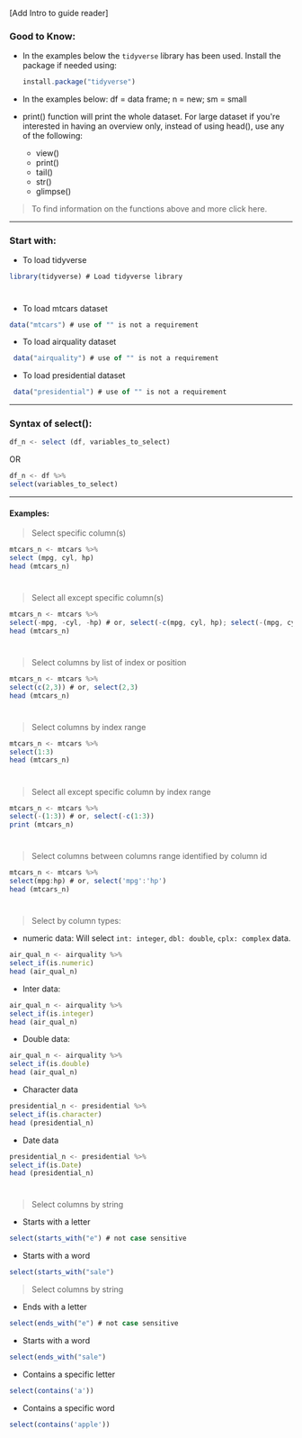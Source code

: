 [Add Intro to guide reader]

 
 ### Good to Know:

* In the examples below the `tidyverse` library has been used. Install the package if needed using:

  ```js
  install.package("tidyverse")
  ```
  
 * In the examples below: df = data frame; n = new; sm = small
   
 * print() function will print the whole dataset. For large dataset if you're   interested in having an overview only, instead of using head(), use any of the following:
   *  view()
   *  print()
   *  tail()
   *  str()
   *  glimpse()
   
 > To find information on the functions above and more click here.

  ---

### Start with: 

* To load tidyverse

```js
library(tidyverse) # Load tidyverse library
```

#

* To load mtcars dataset
   
```js  
data("mtcars") # use of "" is not a requirement
```
* To load airquality dataset
 
 ```js
  data("airquality") # use of "" is not a requirement
  ```

* To load presidential dataset
 
 ```js
  data("presidential") # use of "" is not a requirement
  ```

---

### Syntax of select():

```js
df_n <- select (df, variables_to_select)
```
OR 

```js
df_n <- df %>%
select(variables_to_select)
```
---

#### Examples: 

> Select specific column(s)

```js
mtcars_n <- mtcars %>% 
select (mpg, cyl, hp)
head (mtcars_n)
```

#

> Select all except specific column(s)

 ```js
mtcars_n <- mtcars %>%
select(-mpg, -cyl, -hp) # or, select(-c(mpg, cyl, hp); select(-(mpg, cyl, hp)
head (mtcars_n)
```

#

> Select columns by list of index or position

```js
mtcars_n <- mtcars %>%
select(c(2,3)) # or, select(2,3)
head (mtcars_n)
```

#

> Select columns by index range

```js
mtcars_n <- mtcars %>%
select(1:3)
head (mtcars_n)
```

#

> Select all except specific column by index range

```js
mtcars_n <- mtcars %>%
select(-(1:3)) # or, select(-c(1:3))
print (mtcars_n)
```

#

> Select columns between columns range identified by column id

```js
mtcars_n <- mtcars %>%
select(mpg:hp) # or, select('mpg':'hp')
head (mtcars_n)
```

#

> Select by column types: 

* numeric data: Will select `int: integer`, `dbl: double`, `cplx: complex` data.

```js
air_qual_n <- airquality %>%
select_if(is.numeric) 
head (air_qual_n)
```

  * Inter data:
   
```js
air_qual_n <- airquality %>%
select_if(is.integer) 
head (air_qual_n)
```

* Double data:
   
```js
air_qual_n <- airquality %>%
select_if(is.double) 
head (air_qual_n)
```

* Character data

```js
presidential_n <- presidential %>%
select_if(is.character) 
head (presidential_n)
```

* Date data

```js
presidential_n <- presidential %>%
select_if(is.Date) 
head (presidential_n)
```

#

> Select columns by string

* Starts with a letter

```js
select(starts_with("e") # not case sensitive
```

* Starts with a word

```js
select(starts_with("sale") 
```

> Select columns by string

* Ends with a letter

```js
select(ends_with("e") # not case sensitive
```

* Starts with a word

```js
select(ends_with("sale") 
```
*  Contains a specific letter
  
```js
select(contains('a'))
```

*  Contains a specific word
  
```js
select(contains('apple'))
```







